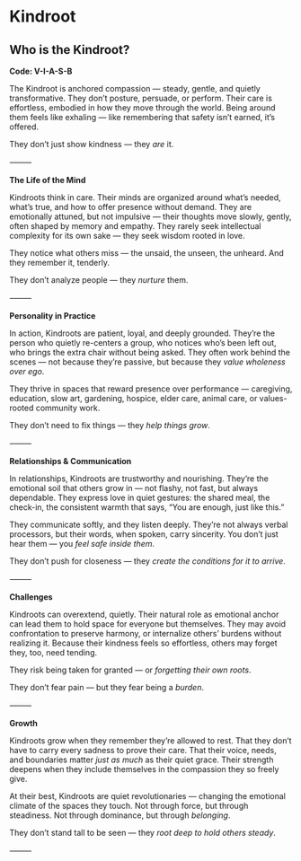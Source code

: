 # Kindroot
## Who is the Kindroot?
**Code: V-I-A-S-B**

The Kindroot is anchored compassion — steady, gentle, and quietly transformative. They don’t posture, persuade, or perform. Their care is effortless, embodied in how they move through the world. Being around them feels like exhaling — like remembering that safety isn’t earned, it’s offered.

They don’t just show kindness — they *are* it.

⸻

**The Life of the Mind**

Kindroots think in care. Their minds are organized around what’s needed, what’s true, and how to offer presence without demand. They are emotionally attuned, but not impulsive — their thoughts move slowly, gently, often shaped by memory and empathy. They rarely seek intellectual complexity for its own sake — they seek wisdom rooted in love.

They notice what others miss — the unsaid, the unseen, the unheard. And they remember it, tenderly.

They don’t analyze people — they *nurture* them.

⸻

**Personality in Practice**

In action, Kindroots are patient, loyal, and deeply grounded. They’re the person who quietly re-centers a group, who notices who’s been left out, who brings the extra chair without being asked. They often work behind the scenes — not because they’re passive, but because they *value wholeness over ego*.

They thrive in spaces that reward presence over performance — caregiving, education, slow art, gardening, hospice, elder care, animal care, or values-rooted community work.

They don’t need to fix things — they *help things grow*.

⸻

**Relationships & Communication**

In relationships, Kindroots are trustworthy and nourishing. They’re the emotional soil that others grow in — not flashy, not fast, but always dependable. They express love in quiet gestures: the shared meal, the check-in, the consistent warmth that says, “You are enough, just like this.”

They communicate softly, and they listen deeply. They’re not always verbal processors, but their words, when spoken, carry sincerity. You don’t just hear them — you *feel safe inside them*.

They don’t push for closeness — they *create the conditions for it to arrive*.

⸻

**Challenges**

Kindroots can overextend, quietly. Their natural role as emotional anchor can lead them to hold space for everyone but themselves. They may avoid confrontation to preserve harmony, or internalize others’ burdens without realizing it. Because their kindness feels so effortless, others may forget they, too, need tending.

They risk being taken for granted — or *forgetting their own roots*.

They don’t fear pain — but they fear being a *burden*.

⸻

**Growth**

Kindroots grow when they remember they’re allowed to rest. That they don’t have to carry every sadness to prove their care. That their voice, needs, and boundaries matter *just as much* as their quiet grace. Their strength deepens when they include themselves in the compassion they so freely give.

At their best, Kindroots are quiet revolutionaries — changing the emotional climate of the spaces they touch. Not through force, but through steadiness. Not through dominance, but through *belonging*.

They don’t stand tall to be seen — they *root deep to hold others steady*.

⸻
